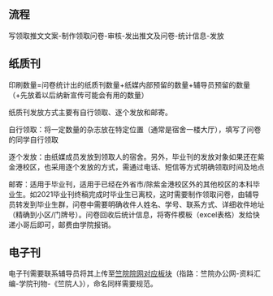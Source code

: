 ## 流程

写领取推文文案-制作领取问卷-审核-发出推文及问卷-统计信息-发放

## 纸质刊

印刷数量=问卷统计出的纸质刊数量+纸媒内部预留的数量+辅导员预留的数量（+先放着以后纳新宣传可能会有用的数量）

纸质刊发放方式主要有自行领取、逐个发放和邮寄。

自行领取：将一定数量的杂志放在特定位置（通常是宿舍一楼大厅），填写了问卷的同学自行领取

逐个发放：由纸媒成员发放到领取人的宿舍。另外，毕业刊的发放对象如果还在紫金港校区，也采用逐个发放的方式，需通过电话、短信等方式明确领取时间及地点

邮寄：适用于毕业刊，适用于已经在外省市/除紫金港校区外的其他校区的本科毕业生。如2021毕业刊终稿完成时毕业生已离校，这时需要制作领取问卷，由辅导员转发到毕业生群，问卷中需要明确收件人姓名、学号、联系方式、详细收件地址（精确到小区/门牌号）。问卷回收后统计信息，将寄件模板（excel表格）发给快递小哥后即可，邮费由学院报销。

## 电子刊

电子刊需要联系辅导员将其上传至[竺院院网对应板块](http://office.ckc.zju.edu.cn/zyr/list.htm)（指路：竺院办公网-资料汇编-学院刊物-《竺院人》），命名同样需要规范。
